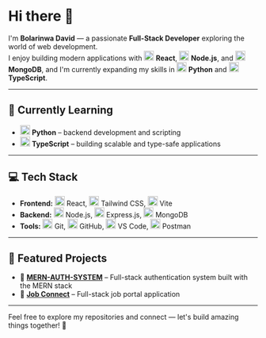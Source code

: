# Hi there 👋

I'm **Bolarinwa David** — a passionate **Full-Stack Developer** exploring the world of web development.  
I enjoy building modern applications with <img src="https://cdn.jsdelivr.net/gh/devicons/devicon/icons/react/react-original.svg" alt="React" width="20"/> **React**, <img src="https://cdn.jsdelivr.net/gh/devicons/devicon/icons/nodejs/nodejs-original.svg" alt="Node.js" width="20"/> **Node.js**, and <img src="https://cdn.jsdelivr.net/gh/devicons/devicon/icons/mongodb/mongodb-original.svg" alt="MongoDB" width="20"/> **MongoDB**, and I'm currently expanding my skills in <img src="https://cdn.jsdelivr.net/gh/devicons/devicon/icons/python/python-original.svg" alt="Python" width="20"/> **Python** and <img src="https://cdn.jsdelivr.net/gh/devicons/devicon/icons/typescript/typescript-original.svg" alt="TypeScript" width="20"/> **TypeScript**.

---

## 🌱 Currently Learning
- <img src="https://cdn.jsdelivr.net/gh/devicons/devicon/icons/python/python-original.svg" alt="Python" width="20"/> **Python** – backend development and scripting  
- <img src="https://cdn.jsdelivr.net/gh/devicons/devicon/icons/typescript/typescript-original.svg" alt="TypeScript" width="20"/> **TypeScript** – building scalable and type-safe applications  

---

## 💻 Tech Stack
- **Frontend:** <img src="https://cdn.jsdelivr.net/gh/devicons/devicon/icons/react/react-original.svg" alt="React" width="20"/> React, <img src="https://cdn.jsdelivr.net/gh/devicons/devicon/icons/tailwindcss/tailwindcss-original.svg" alt="Tailwind CSS" width="20"/> Tailwind CSS, <img src="https://cdn.jsdelivr.net/gh/devicons/devicon/icons/vite/vite-original.svg" alt="Vite" width="20"/> Vite  
- **Backend:** <img src="https://cdn.jsdelivr.net/gh/devicons/devicon/icons/nodejs/nodejs-original.svg" alt="Node.js" width="20"/> Node.js, <img src="https://cdn.jsdelivr.net/gh/devicons/devicon/icons/express/express-original.svg" alt="Express.js" width="20"/> Express.js, <img src="https://cdn.jsdelivr.net/gh/devicons/devicon/icons/mongodb/mongodb-original.svg" alt="MongoDB" width="20"/> MongoDB  
- **Tools:** <img src="https://cdn.jsdelivr.net/gh/devicons/devicon/icons/git/git-original.svg" alt="Git" width="20"/> Git, <img src="https://cdn.jsdelivr.net/gh/devicons/devicon/icons/github/github-original.svg" alt="GitHub" width="20"/> GitHub, <img src="https://cdn.jsdelivr.net/gh/devicons/devicon/icons/vscode/vscode-original.svg" alt="VS Code" width="20"/> VS Code, <img src="https://cdn.jsdelivr.net/gh/devicons/devicon/icons/postman/postman-original.svg" alt="Postman" width="20"/> Postman  

---

## 📂 Featured Projects
- 🔑 [**MERN-AUTH-SYSTEM**](https://mern-auth-jqy4.onrender.com) – Full-stack authentication system built with the MERN stack  
- 💼 [**Job Connect**](https://jobconnect-beige.vercel.app/) – Full-stack job portal application  

---

Feel free to explore my repositories and connect — let's build amazing things together! 🚀
